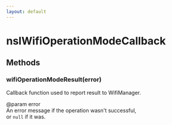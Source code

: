 ```yaml
---
layout: default
---
```


# nsIWifiOperationModeCallback #

## Methods ##

### wifiOperationModeResult(error) ###
  
Callback function used to report result to WifiManager.  
  
@param error  
       An error message if the operation wasn't successful,  
       or `null` if it was.  
  
